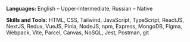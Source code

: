 **Languages:** English – Upper-Intermediate, Russian – Native

**Skills and Tools:** HTML, CSS, Tailwind, JavaScript, TypeScript, ReactJS, NextJS, Redux, VueJS, Pinia, NodeJS, npm, Express, MongoDB, Figma, Webpack, Vite, Parcel, Canvas, NoSQL, Jest, Postman, git
